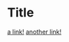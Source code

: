 # Title

[a link!](https://www.youtube.com/watch?v=dQw4w9WgXcQ)
[another link!](https://images-na.ssl-images-amazon.com/images/I/91MteSqsrJL.jpgage.html)